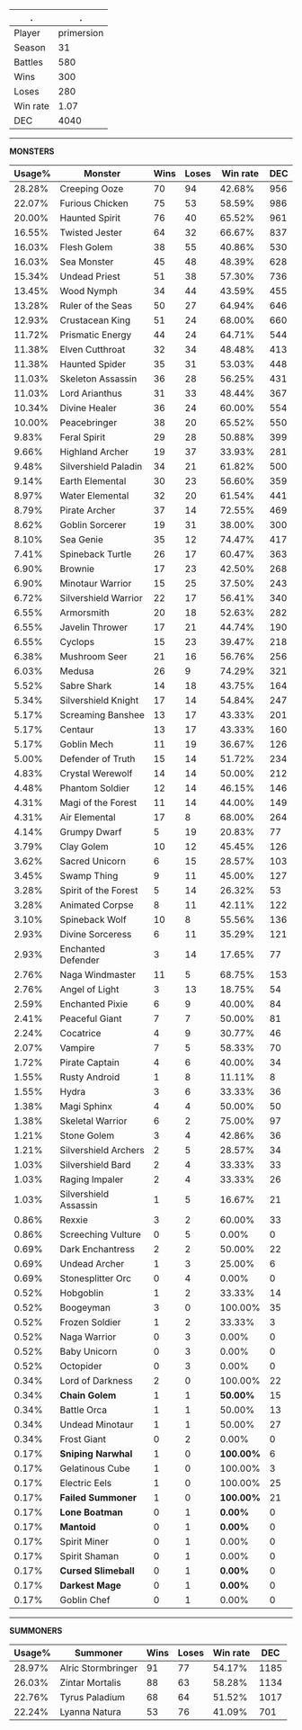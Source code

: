 .|.
|-|-
Player|primersion
Season|31
Battles|580
Wins|300
Loses|280
Win rate|1.07
DEC|4040

---
**MONSTERS**

Usage%|Monster|Wins|Loses|Win rate|DEC|
-|-|-|-|-|-|
28.28%|Creeping Ooze|70|94|42.68%|956|
22.07%|Furious Chicken|75|53|58.59%|986|
20.00%|Haunted Spirit|76|40|65.52%|961|
16.55%|Twisted Jester|64|32|66.67%|837|
16.03%|Flesh Golem|38|55|40.86%|530|
16.03%|Sea Monster|45|48|48.39%|628|
15.34%|Undead Priest|51|38|57.30%|736|
13.45%|Wood Nymph|34|44|43.59%|455|
13.28%|Ruler of the Seas|50|27|64.94%|646|
12.93%|Crustacean King|51|24|68.00%|660|
11.72%|Prismatic Energy|44|24|64.71%|544|
11.38%|Elven Cutthroat|32|34|48.48%|413|
11.38%|Haunted Spider|35|31|53.03%|448|
11.03%|Skeleton Assassin|36|28|56.25%|431|
11.03%|Lord Arianthus|31|33|48.44%|367|
10.34%|Divine Healer|36|24|60.00%|554|
10.00%|Peacebringer|38|20|65.52%|550|
9.83%|Feral Spirit|29|28|50.88%|399|
9.66%|Highland Archer|19|37|33.93%|281|
9.48%|Silvershield Paladin|34|21|61.82%|500|
9.14%|Earth Elemental|30|23|56.60%|359|
8.97%|Water Elemental|32|20|61.54%|441|
8.79%|Pirate Archer|37|14|72.55%|469|
8.62%|Goblin Sorcerer|19|31|38.00%|300|
8.10%|Sea Genie|35|12|74.47%|417|
7.41%|Spineback Turtle|26|17|60.47%|363|
6.90%|Brownie|17|23|42.50%|268|
6.90%|Minotaur Warrior|15|25|37.50%|243|
6.72%|Silvershield Warrior|22|17|56.41%|340|
6.55%|Armorsmith|20|18|52.63%|282|
6.55%|Javelin Thrower|17|21|44.74%|190|
6.55%|Cyclops|15|23|39.47%|218|
6.38%|Mushroom Seer|21|16|56.76%|256|
6.03%|Medusa|26|9|74.29%|321|
5.52%|Sabre Shark|14|18|43.75%|164|
5.34%|Silvershield Knight|17|14|54.84%|247|
5.17%|Screaming Banshee|13|17|43.33%|201|
5.17%|Centaur|13|17|43.33%|160|
5.17%|Goblin Mech|11|19|36.67%|126|
5.00%|Defender of Truth|15|14|51.72%|234|
4.83%|Crystal Werewolf|14|14|50.00%|212|
4.48%|Phantom Soldier|12|14|46.15%|146|
4.31%|Magi of the Forest|11|14|44.00%|149|
4.31%|Air Elemental|17|8|68.00%|264|
4.14%|Grumpy Dwarf|5|19|20.83%|77|
3.79%|Clay Golem|10|12|45.45%|126|
3.62%|Sacred Unicorn|6|15|28.57%|103|
3.45%|Swamp Thing|9|11|45.00%|127|
3.28%|Spirit of the Forest|5|14|26.32%|53|
3.28%|Animated Corpse|8|11|42.11%|122|
3.10%|Spineback Wolf|10|8|55.56%|136|
2.93%|Divine Sorceress|6|11|35.29%|121|
2.93%|Enchanted Defender|3|14|17.65%|77|
2.76%|Naga Windmaster|11|5|68.75%|153|
2.76%|Angel of Light|3|13|18.75%|54|
2.59%|Enchanted Pixie|6|9|40.00%|84|
2.41%|Peaceful Giant|7|7|50.00%|81|
2.24%|Cocatrice|4|9|30.77%|46|
2.07%|Vampire|7|5|58.33%|70|
1.72%|Pirate Captain|4|6|40.00%|34|
1.55%|Rusty Android|1|8|11.11%|8|
1.55%|Hydra|3|6|33.33%|36|
1.38%|Magi Sphinx|4|4|50.00%|50|
1.38%|Skeletal Warrior|6|2|75.00%|97|
1.21%|Stone Golem|3|4|42.86%|36|
1.21%|Silvershield Archers|2|5|28.57%|34|
1.03%|Silvershield Bard|2|4|33.33%|33|
1.03%|Raging Impaler|2|4|33.33%|26|
1.03%|Silvershield Assassin|1|5|16.67%|21|
0.86%|Rexxie|3|2|60.00%|33|
0.86%|Screeching Vulture|0|5|0.00%|0|
0.69%|Dark Enchantress|2|2|50.00%|22|
0.69%|Undead Archer|1|3|25.00%|6|
0.69%|Stonesplitter Orc|0|4|0.00%|0|
0.52%|Hobgoblin|1|2|33.33%|14|
0.52%|Boogeyman|3|0|100.00%|35|
0.52%|Frozen Soldier|1|2|33.33%|3|
0.52%|Naga Warrior|0|3|0.00%|0|
0.52%|Baby Unicorn|0|3|0.00%|0|
0.52%|Octopider|0|3|0.00%|0|
0.34%|Lord of Darkness|2|0|100.00%|22|
0.34%|**Chain Golem**|1|1|**50.00%**|15|
0.34%|Battle Orca|1|1|50.00%|13|
0.34%|Undead Minotaur|1|1|50.00%|27|
0.34%|Frost Giant|0|2|0.00%|0|
0.17%|**Sniping Narwhal**|1|0|**100.00%**|6|
0.17%|Gelatinous Cube|1|0|100.00%|3|
0.17%|Electric Eels|1|0|100.00%|25|
0.17%|**Failed Summoner**|1|0|**100.00%**|21|
0.17%|**Lone Boatman**|0|1|**0.00%**|0|
0.17%|**Mantoid**|0|1|**0.00%**|0|
0.17%|Spirit Miner|0|1|0.00%|0|
0.17%|Spirit Shaman|0|1|0.00%|0|
0.17%|**Cursed Slimeball**|0|1|**0.00%**|0|
0.17%|**Darkest Mage**|0|1|**0.00%**|0|
0.17%|Goblin Chef|0|1|0.00%|0|

---
**SUMMONERS**

Usage%|Summoner|Wins|Loses|Win rate|DEC|
-|-|-|-|-|-|
28.97%|Alric Stormbringer|91|77|54.17%|1185|
26.03%|Zintar Mortalis|88|63|58.28%|1134|
22.76%|Tyrus Paladium|68|64|51.52%|1017|
22.24%|Lyanna Natura|53|76|41.09%|701|
